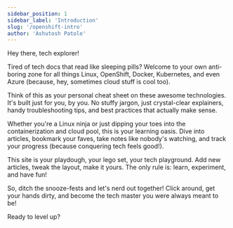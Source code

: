 ```yaml
---
sidebar_position: 1
sidebar_label: 'Introduction'
slug: '/openshift-intro'
author: 'Ashutosh Patole'
---
```


Hey there, tech explorer!

Tired of tech docs that read like sleeping pills? Welcome to your own anti-boring zone for all things Linux, OpenShift, Docker, Kubernetes, and even Azure (because, hey, sometimes cloud stuff is cool too).

Think of this as your personal cheat sheet on these awesome technologies. It's built just for you, by you. No stuffy jargon, just crystal-clear explainers, handy troubleshooting tips, and best practices that actually make sense.

Whether you're a Linux ninja or just dipping your toes into the containerization and cloud pool, this is your learning oasis. Dive into articles, bookmark your faves, take notes like nobody's watching, and track your progress (because conquering tech feels good!).

This site is your playdough, your lego set, your tech playground. Add new articles, tweak the layout, make it yours. The only rule is: learn, experiment, and have fun!

So, ditch the snooze-fests and let's nerd out together! Click around, get your hands dirty, and become the tech master you were always meant to be!

Ready to level up?